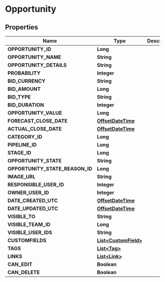 
# Opportunity

## Properties
Name | Type | Description | Notes
------------ | ------------- | ------------- | -------------
**OPPORTUNITY_ID** | **Long** |  |  [optional]
**OPPORTUNITY_NAME** | **String** |  |  [optional]
**OPPORTUNITY_DETAILS** | **String** |  |  [optional]
**PROBABILITY** | **Integer** |  |  [optional]
**BID_CURRENCY** | **String** |  |  [optional]
**BID_AMOUNT** | **Long** |  |  [optional]
**BID_TYPE** | **String** |  |  [optional]
**BID_DURATION** | **Integer** |  |  [optional]
**OPPORTUNITY_VALUE** | **Long** |  |  [optional]
**FORECAST_CLOSE_DATE** | [**OffsetDateTime**](OffsetDateTime.md) |  |  [optional]
**ACTUAL_CLOSE_DATE** | [**OffsetDateTime**](OffsetDateTime.md) |  |  [optional]
**CATEGORY_ID** | **Long** |  |  [optional]
**PIPELINE_ID** | **Long** |  |  [optional]
**STAGE_ID** | **Long** |  |  [optional]
**OPPORTUNITY_STATE** | **String** |  | 
**OPPORTUNITY_STATE_REASON_ID** | **Long** |  |  [optional]
**IMAGE_URL** | **String** |  |  [optional]
**RESPONSIBLE_USER_ID** | **Integer** |  |  [optional]
**OWNER_USER_ID** | **Integer** |  |  [optional]
**DATE_CREATED_UTC** | [**OffsetDateTime**](OffsetDateTime.md) |  |  [optional]
**DATE_UPDATED_UTC** | [**OffsetDateTime**](OffsetDateTime.md) |  |  [optional]
**VISIBLE_TO** | **String** |  |  [optional]
**VISIBLE_TEAM_ID** | **Long** |  |  [optional]
**VISIBLE_USER_IDS** | **String** |  |  [optional]
**CUSTOMFIELDS** | [**List&lt;CustomField&gt;**](CustomField.md) |  |  [optional]
**TAGS** | [**List&lt;Tag&gt;**](Tag.md) |  |  [optional]
**LINKS** | [**List&lt;Link&gt;**](Link.md) |  |  [optional]
**CAN_EDIT** | **Boolean** |  |  [optional]
**CAN_DELETE** | **Boolean** |  |  [optional]



